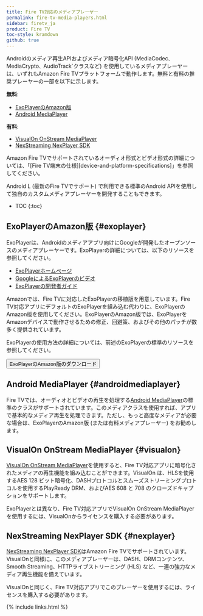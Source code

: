 ```yaml
---
title: Fire TV対応のメディアプレーヤー
permalink: fire-tv-media-players.html
sidebar: firetv_ja
product: Fire TV
toc-style: kramdown
github: true
---
```


Androidのメディア再生APIおよびメディア暗号化API (MediaCodec`、`MediaCrypto`、`AudioTrack`クラスなど) を使用しているメディアプレーヤーは、いずれもAmazon Fire TVプラットフォームで動作します。無料と有料の推奨プレーヤーの一部を以下に示します。

**無料**:

*  [ExoPlayerのAmazon版](../fire-tv-media-players.md#exoplayer)
*  [Android MediaPlayer](../fire-tv-media-players.md#androidmediaplayer)

**有料**:

*  [VisualOn OnStream MediaPlayer](../fire-tv-media-players.md#visualon)
*  [NexStreaming NexPlayer SDK](../fire-tv-media-players.md#nexplayer)

Amazon Fire TVでサポートされているオーディオ形式とビデオ形式の詳細については、「[Fire TV端末の仕様][device-and-platform-specifications]」を参照してください。

Android L (最新のFire TVでサポート) で利用できる標準のAndroid APIを使用して独自のカスタムメディアプレーヤーを開発することもできます。

* TOC
{:toc}

## ExoPlayerのAmazon版 {#exoplayer}

ExoPlayerは、Androidのメディアアプリ向けにGoogleが開発したオープンソースのメディアプレーヤーです。ExoPlayerの詳細については、以下のリソースを参照してください。

*  [ExoPlayerホームページ](https://developer.android.com/guide/topics/media/exoplayer.html)
*  [GoogleによるExoPlayerのビデオ](https://www.youtube.com/watch?v=6VjF638VObA)
*  [ExoPlayerの開発者ガイド](http://google.github.io/ExoPlayer/guide.html)

Amazonでは、Fire TVに対応したExoPlayerの移植版を用意しています。Fire TV対応アプリにデフォルトのExoPlayerを組み込む代わりに、ExoPlayerのAmazon版を使用してください。ExoPlayerのAmazon版では、ExoPlayerをAmazonデバイスで動作させるための修正、回避策、およびその他のパッチが数多く提供されています。

ExoPlayerの使用方法の詳細については、前述のExoPlayerの標準のリソースを参照してください。

<a href="https://github.com/amzn/exoplayer-amazon-port"><button class="feedbackButton">ExoPlayerのAmazon版のダウンロード</button></a>

## Android MediaPlayer {#androidmediaplayer}

Fire TVでは、オーディオとビデオの再生を処理する[Android MediaPlayer](https://developer.android.com/reference/android/media/MediaPlayer.html)の標準のクラスがサポートされています。このメディアクラスを使用すれば、アプリで基本的なメディア再生を処理できます。ただし、もっと高度なメディアが必要な場合は、ExoPlayerのAmazon版 (または有料メディアプレーヤー) をお勧めします。

## VisualOn OnStream MediaPlayer {#visualon}

[VisualOn OnStream MediaPlayer](http://visualon.com/onstream-mediaplayer)を使用すると、Fire TV対応アプリに暗号化されたメディアの再生機能を組み込むことができます。VisualOn は、HLSを使用するAES 128 ビット暗号化、DASHプロトコルとスムーズストリーミングプロトコルを使用するPlayReady DRM、およびAES 608 と 708 のクローズドキャプションをサポートします。

ExoPlayerとは異なり、Fire TV対応アプリでVisualOn OnStream MediaPlayerを使用するには、VisualOnからライセンスを購入する必要があります。

## NexStreaming NexPlayer SDK {#nexplayer}

[NexStreaming NexPlayer SDK](http://www.nexstreaming.com/index.php)はAmazon Fire TVでサポートされています。VisualOnと同様に、このメディアプレーヤーは、DASH、DRMコンテンツ、Smooth Streaming、HTTPライブストリーミング (HLS) など、一連の強力なメディア再生機能を備えています。

VisualOnと同じく、Fire TV対応アプリでこのプレーヤーを使用するには、ライセンスを購入する必要があります。

{% include links.html %}
